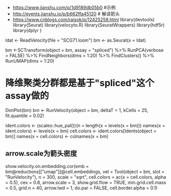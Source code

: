 - https://www.jianshu.com/p/1d9189db05b0 #示例
- http://events.jianshu.io/p/b662ffa45120  # 解读箭头
- https://www.cnblogs.com/raisok/p/12425258.html
library(devtools)
library(Seurat)
library(velocyto.R)
library(SeuratWrappers)
library(hdf5r)
library(dplyr )

ldat <- ReadVelocity(file = "SCG71.loom")
bm <- as.Seurat(x = ldat)


bm <-SCTransform(object = bm, assay = "spliced") %>% RunPCA(verbose = FALSE) %>% 
  FindNeighbors(dims = 1:20) %>% FindClusters() %>% RunUMAP(dims = 1:20)
# 降维聚类分群都是基于"spliced"这个assay做的
DimPlot(bm)
bm <- RunVelocity(object = bm, deltaT = 1, kCells = 25, fit.quantile = 0.02)


ident.colors <- (scales::hue_pal())(n = length(x = levels(x = bm)))
names(x = ident.colors) <- levels(x = bm)
cell.colors <- ident.colors[Idents(object = bm)]
names(x = cell.colors) <- colnames(x = bm)

## arrow.scale为箭头密度
show.velocity.on.embedding.cor(emb = bm@reductions[["umap"]]@cell.embeddings, vel = Tool(object = bm, 
                                                                                         slot = "RunVelocity"), n = 300, scale = "sqrt", cell.colors = ac(x = cell.colors, alpha = 0.5), 
                               cex = 0.8, arrow.scale = 3, show.grid.flow = TRUE, min.grid.cell.mass = 0.5, grid.n = 40, arrow.lwd = 1, 
                               do.par = FALSE, cell.border.alpha = 0.1)
